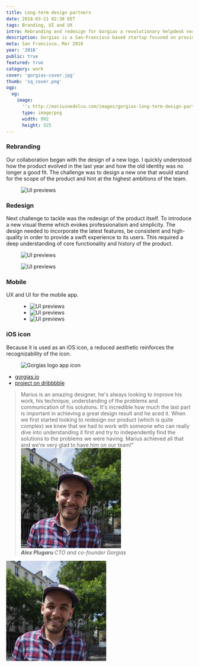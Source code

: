 ```yaml
---
title: Long-term design partners
date: 2018-03-21 02:38 EET
tags: Branding, UI and UX
intro: Rebranding and redesign for Gorgias a revolutionary helpdesk service
description: Gorgias is a San-Francisco based startup focused on providing the best helpdesk product out there. It introduces some unique features to help agents treat support requests more effectively like the possibility to configure automatic responses and the flawless integration with social media channels and most popular services in the e-commerce ecosystem. Its effectiveness is proven by its rapid growth.
meta: San Francisco, Mar 2018
year: '2018'
public: true
featured: true
category: work
cover: 'gorgias-cover.jpg'
thumb: 'sq_cover.png'
ogp:
  og:
    image:
      '': http://mariusnedelcu.com/images/gorgias-long-term-design-partners/gorgias-cover.jpg
      type: image/png
      width: 992
      height: 525
---
```

### Rebranding
Our collaboration began with the design of a new logo. I quickly understood how the product evolved in the last year and how the old identity was no longer a good fit. The challenge was to design a new one that would stand for the scope of the product and hint at the highest ambitions of the team.

<figure>
	<img src="/images/gorgias-long-term-design-partners/gorgias-logo.jpg" alt="UI previews">
</figure>

### Redesign
Next challenge to tackle was the redesign of the product itself. To introduce a new visual theme which evokes professionalism and simplicity. The design needed to incorporate the latest features, be consistent and high-quality in order to provide a swift experience to its users. This required a deep understanding of core functionality and history of the product.

<figure>
	<img src="/images/gorgias-long-term-design-partners/gorgias_product_preview.jpg" alt="UI previews">
</figure>

<figure>
	<img src="/images/gorgias-long-term-design-partners/tkw_a_0@2x.png" alt="UI previews">
</figure>


### Mobile
UX and UI for the mobile app.

<figure>
  <ul class="mobile-frame">
    <li><img src="/images/gorgias-long-term-design-partners/mobile_1.png" alt="UI previews"></li>
    <li><img src="/images/gorgias-long-term-design-partners/mobile_2.png" alt="UI previews"></li>
    <li><img src="/images/gorgias-long-term-design-partners/mobile_3.png" alt="UI previews"></li>
  </ul>
</figure>

### iOS icon
Because it is used as an iOS icon, a reduced aesthetic reinforces the recognizability of the icon.
<figure>
	<img src="/images/gorgias-long-term-design-partners/a.png" alt="Gorgias logo app icon">
</figure>

<ul class="project-info">
  <li><a target="_blank" href="http://www.gorgias.io">gorgias.io</a></li>
  <li><a target="_blank" href="https://dribbble.com/shots/4288684-helpdesk-stats">project on dribbbble</a></li>
</ul>

<div class="client">
  <blockquote class="blockquote">
    Marius is an amazing designer, he's always looking to improve his work, his technique, understanding of the problems and communication of his solutions. It's incredible how much the last part is important in achieving a great design result and he aced it. When we first started looking to redesign our product (which is quite complex) we knew that we had to work with someone who can really dive into understanding it first and try to independently find the solutions to the problems we were having. Marius achieved all that and we're very glad to have him on our team!”
    <cite>
      <img src="/images/alex_plugaru.png">
      <div>
        <strong> Alex Plugaru </strong>
        <span> CTO and co-founder Gorgias </span>
      </div>
    </cite>
  </blockquote>
  <div class="avatar"><img src="/images/alex_plugaru.png"></div>
</div>
